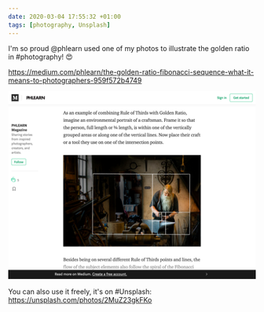 ```yaml
---
date: 2020-03-04 17:55:32 +01:00
tags: [photography, Unsplash]
---
```


I'm so proud @phlearn used one of my photos to illustrate the golden ratio in #photography! 😍

https://medium.com/phlearn/the-golden-ratio-fibonacci-sequence-what-it-means-to-photographers-959f572b4749

![The Golden Ratio in photography](phlearn-golden-ratio-fibonacci.png)

You can also use it freely, it's on #Unsplash: https://unsplash.com/photos/2MuZ23gkFKo
